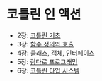 
# 코틀린 인 액션

- 2장: [코틀린 기초](./src/main/kotlin/ch2)
- 3장: [함수 정의와 호출](./src/main/kotlin/ch3_함수_정의와_호출)
- 4장: [클래스, 객체, 인터페이스](./src/main/kotlin/ch4_클래스_객체_인터페이스)
- 5장: [람다로 프로그래밍](./src/main/kotlin/ch5_람다로_프로그래밍)
- 6장: [코틀린 타입 시스템](./src/main/kotlin/ch6_코틀린_타입_시스템)